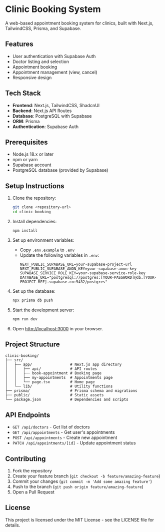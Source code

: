 # Clinic Booking System

A web-based appointment booking system for clinics, built with Next.js, TailwindCSS, Prisma, and Supabase.

## Features

- User authentication with Supabase Auth
- Doctor listing and selection
- Appointment booking
- Appointment management (view, cancel)
- Responsive design

## Tech Stack

- **Frontend**: Next.js, TailwindCSS, ShadcnUI
- **Backend**: Next.js API Routes
- **Database**: PostgreSQL with Supabase
- **ORM**: Prisma
- **Authentication**: Supabase Auth

## Prerequisites

- Node.js 18.x or later
- npm or yarn
- Supabase account
- PostgreSQL database (provided by Supabase)

## Setup Instructions

1. Clone the repository:
   ```bash
   git clone <repository-url>
   cd clinic-booking
   ```

2. Install dependencies:
   ```bash
   npm install
   ```

3. Set up environment variables:
   - Copy `.env.example` to `.env`
   - Update the following variables in `.env`:
     ```
     NEXT_PUBLIC_SUPABASE_URL=your-supabase-project-url
     NEXT_PUBLIC_SUPABASE_ANON_KEY=your-supabase-anon-key
     SUPABASE_SERVICE_ROLE_KEY=your-supabase-service-role-key
     DATABASE_URL="postgresql://postgres:[YOUR-PASSWORD]@db.[YOUR-PROJECT-REF].supabase.co:5432/postgres"
     ```

4. Set up the database:
   ```bash
   npx prisma db push
   ```

5. Start the development server:
   ```bash
   npm run dev
   ```

6. Open [http://localhost:3000](http://localhost:3000) in your browser.

## Project Structure

```
clinic-booking/
├── src/
│   ├── app/                 # Next.js app directory
│   │   ├── api/             # API routes
│   │   ├── book-appointment # Booking page
│   │   ├── my-appointments  # Appointments page
│   │   └── page.tsx         # Home page
│   └── lib/                 # Utility functions
├── prisma/                  # Prisma schema and migrations
├── public/                  # Static assets
└── package.json             # Dependencies and scripts
```

## API Endpoints

- `GET /api/doctors` - Get list of doctors
- `GET /api/appointments` - Get user's appointments
- `POST /api/appointments` - Create new appointment
- `PATCH /api/appointments/[id]` - Update appointment status

## Contributing

1. Fork the repository
2. Create your feature branch (`git checkout -b feature/amazing-feature`)
3. Commit your changes (`git commit -m 'Add some amazing feature'`)
4. Push to the branch (`git push origin feature/amazing-feature`)
5. Open a Pull Request

## License

This project is licensed under the MIT License - see the LICENSE file for details.
